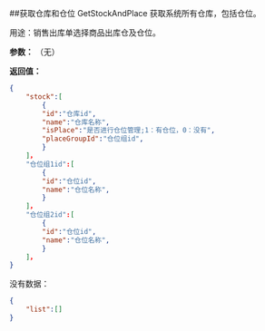 ﻿##获取仓库和仓位 GetStockAndPlace
获取系统所有仓库，包括仓位。

用途：销售出库单选择商品出库仓及仓位。

**参数：**
（无）

**返回值：**
``` json
{
	"stock":[
		{
		"id":"仓库id",
		"name":"仓库名称",
		"isPlace":"是否进行仓位管理;1：有仓位，0：没有",
		"placeGroupId":"仓位组id",
		}
	]，
	"仓位组1id":[
		{
		"id":"仓位id",
		"name":"仓位名称",
		}
	]，
	"仓位组2id":[
		{
		"id":"仓位id",
		"name":"仓位名称",
		}
	]，
}
```
没有数据：
``` json
{
	"list":[]
}
```
